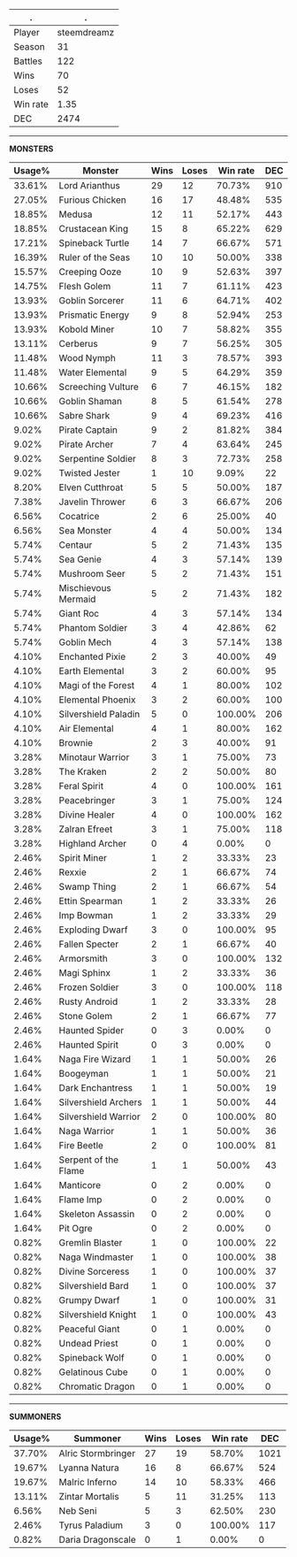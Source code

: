 .|.
|-|-
Player|steemdreamz
Season|31
Battles|122
Wins|70
Loses|52
Win rate|1.35
DEC|2474

---
**MONSTERS**

Usage%|Monster|Wins|Loses|Win rate|DEC|
-|-|-|-|-|-|
33.61%|Lord Arianthus|29|12|70.73%|910|
27.05%|Furious Chicken|16|17|48.48%|535|
18.85%|Medusa|12|11|52.17%|443|
18.85%|Crustacean King|15|8|65.22%|629|
17.21%|Spineback Turtle|14|7|66.67%|571|
16.39%|Ruler of the Seas|10|10|50.00%|338|
15.57%|Creeping Ooze|10|9|52.63%|397|
14.75%|Flesh Golem|11|7|61.11%|423|
13.93%|Goblin Sorcerer|11|6|64.71%|402|
13.93%|Prismatic Energy|9|8|52.94%|253|
13.93%|Kobold Miner|10|7|58.82%|355|
13.11%|Cerberus|9|7|56.25%|305|
11.48%|Wood Nymph|11|3|78.57%|393|
11.48%|Water Elemental|9|5|64.29%|359|
10.66%|Screeching Vulture|6|7|46.15%|182|
10.66%|Goblin Shaman|8|5|61.54%|278|
10.66%|Sabre Shark|9|4|69.23%|416|
9.02%|Pirate Captain|9|2|81.82%|384|
9.02%|Pirate Archer|7|4|63.64%|245|
9.02%|Serpentine Soldier|8|3|72.73%|258|
9.02%|Twisted Jester|1|10|9.09%|22|
8.20%|Elven Cutthroat|5|5|50.00%|187|
7.38%|Javelin Thrower|6|3|66.67%|206|
6.56%|Cocatrice|2|6|25.00%|40|
6.56%|Sea Monster|4|4|50.00%|134|
5.74%|Centaur|5|2|71.43%|135|
5.74%|Sea Genie|4|3|57.14%|139|
5.74%|Mushroom Seer|5|2|71.43%|151|
5.74%|Mischievous Mermaid|5|2|71.43%|182|
5.74%|Giant Roc|4|3|57.14%|134|
5.74%|Phantom Soldier|3|4|42.86%|62|
5.74%|Goblin Mech|4|3|57.14%|138|
4.10%|Enchanted Pixie|2|3|40.00%|49|
4.10%|Earth Elemental|3|2|60.00%|95|
4.10%|Magi of the Forest|4|1|80.00%|102|
4.10%|Elemental Phoenix|3|2|60.00%|100|
4.10%|Silvershield Paladin|5|0|100.00%|206|
4.10%|Air Elemental|4|1|80.00%|162|
4.10%|Brownie|2|3|40.00%|91|
3.28%|Minotaur Warrior|3|1|75.00%|73|
3.28%|The Kraken|2|2|50.00%|80|
3.28%|Feral Spirit|4|0|100.00%|161|
3.28%|Peacebringer|3|1|75.00%|124|
3.28%|Divine Healer|4|0|100.00%|162|
3.28%|Zalran Efreet|3|1|75.00%|118|
3.28%|Highland Archer|0|4|0.00%|0|
2.46%|Spirit Miner|1|2|33.33%|23|
2.46%|Rexxie|2|1|66.67%|74|
2.46%|Swamp Thing|2|1|66.67%|54|
2.46%|Ettin Spearman|1|2|33.33%|26|
2.46%|Imp Bowman|1|2|33.33%|29|
2.46%|Exploding Dwarf|3|0|100.00%|95|
2.46%|Fallen Specter|2|1|66.67%|40|
2.46%|Armorsmith|3|0|100.00%|132|
2.46%|Magi Sphinx|1|2|33.33%|36|
2.46%|Frozen Soldier|3|0|100.00%|118|
2.46%|Rusty Android|1|2|33.33%|28|
2.46%|Stone Golem|2|1|66.67%|77|
2.46%|Haunted Spider|0|3|0.00%|0|
2.46%|Haunted Spirit|0|3|0.00%|0|
1.64%|Naga Fire Wizard|1|1|50.00%|26|
1.64%|Boogeyman|1|1|50.00%|21|
1.64%|Dark Enchantress|1|1|50.00%|19|
1.64%|Silvershield Archers|1|1|50.00%|44|
1.64%|Silvershield Warrior|2|0|100.00%|80|
1.64%|Naga Warrior|1|1|50.00%|36|
1.64%|Fire Beetle|2|0|100.00%|81|
1.64%|Serpent of the Flame|1|1|50.00%|43|
1.64%|Manticore|0|2|0.00%|0|
1.64%|Flame Imp|0|2|0.00%|0|
1.64%|Skeleton Assassin|0|2|0.00%|0|
1.64%|Pit Ogre|0|2|0.00%|0|
0.82%|Gremlin Blaster|1|0|100.00%|22|
0.82%|Naga Windmaster|1|0|100.00%|38|
0.82%|Divine Sorceress|1|0|100.00%|37|
0.82%|Silvershield Bard|1|0|100.00%|37|
0.82%|Grumpy Dwarf|1|0|100.00%|31|
0.82%|Silvershield Knight|1|0|100.00%|43|
0.82%|Peaceful Giant|0|1|0.00%|0|
0.82%|Undead Priest|0|1|0.00%|0|
0.82%|Spineback Wolf|0|1|0.00%|0|
0.82%|Gelatinous Cube|0|1|0.00%|0|
0.82%|Chromatic Dragon|0|1|0.00%|0|

---
**SUMMONERS**

Usage%|Summoner|Wins|Loses|Win rate|DEC|
-|-|-|-|-|-|
37.70%|Alric Stormbringer|27|19|58.70%|1021|
19.67%|Lyanna Natura|16|8|66.67%|524|
19.67%|Malric Inferno|14|10|58.33%|466|
13.11%|Zintar Mortalis|5|11|31.25%|113|
6.56%|Neb Seni|5|3|62.50%|230|
2.46%|Tyrus Paladium|3|0|100.00%|117|
0.82%|Daria Dragonscale|0|1|0.00%|0|
